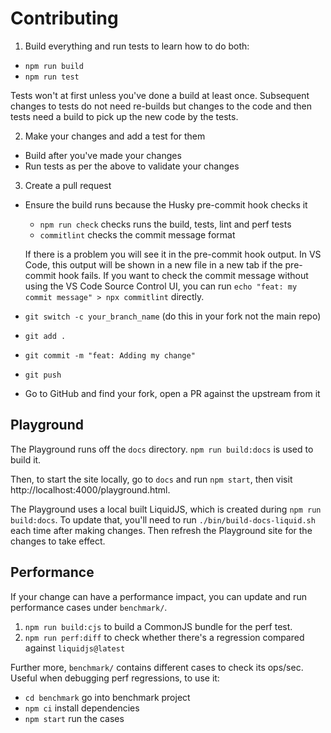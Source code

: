 # Contributing

1. Build everything and run tests to learn how to do both:
  - `npm run build`
  - `npm run test`

  Tests won't at first unless you've done a build at least once.
  Subsequent changes to tests do not need re-builds but changes to the code and
  then tests need a build to pick up the new code by the tests.

2. Make your changes and add a test for them
  - Build after you've made your changes
  - Run tests as per the above to validate your changes

3. Create a pull request
  - Ensure the build runs because the Husky pre-commit hook checks it
    - `npm run check` checks runs the build, tests, lint and perf tests
    - `commitlint` checks the commit message format

    If there is a problem you will see it in the pre-commit hook output.
    In VS Code, this output will be shown in a new file in a new tab if the
    pre-commit hook fails.
    If you want to check the commit message without using the VS Code Source
    Control UI, you can run `echo "feat: my commit message" > npx commitlint`
    directly.

  - `git switch -c your_branch_name` (do this in your fork not the main repo)
  - `git add .`
  - `git commit -m "feat: Adding my change"`
  - `git push`
  - Go to GitHub and find your fork, open a PR against the upstream from it

## Playground

The Playground runs off the `docs` directory.
`npm run build:docs` is used to build it.

Then, to start the site locally, go to `docs` and run `npm start`, then visit
http://localhost:4000/playground.html.

The Playground uses a local built LiquidJS, which is created during `npm run build:docs`.
To update that, you'll need to run `./bin/build-docs-liquid.sh` each time after making changes.
Then refresh the Playground site for the changes to take effect.

## Performance

If your change can have a performance impact, you can update and run performance cases under `benchmark/`.

1. `npm run build:cjs` to build a CommonJS bundle for the perf test.
2. `npm run perf:diff` to check whether there's a regression compared against `liquidjs@latest`

Further more, `benchmark/` contains different cases to check its ops/sec. Useful when debugging perf regressions, to use it:

- `cd benchmark` go into benchmark project
- `npm ci` install dependencies
- `npm start` run the cases
